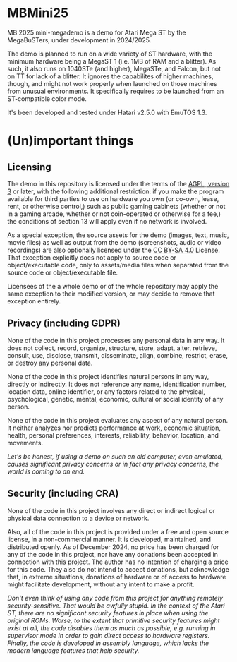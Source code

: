 # MBMini25

MB 2025 mini-megademo is a demo for Atari Mega ST by the
MegaBuSTers, under development in 2024/2025.

The demo is planned to run on a wide variety of ST hardware,
with the minimum hardware being a MegaST 1 (i.e. 1MB of RAM
and a blitter). As such, it also runs on 1040STe (and higher),
MegaSTe, and Falcon, but not on TT for lack of a blitter.
It ignores the capabilites of higher machines, though, and
might not work properly when launched on those machines from
unusual environments. It specifically requires to be launched
from an ST-compatible color mode.

It's been developed and tested under Hatari v2.5.0 with
EmuTOS 1.3.

# (Un)important things

## Licensing

The demo in this repository is licensed under the terms of the
[AGPL, version 3](https://www.gnu.org/licenses/agpl-3.0.en.html)
or later, with the following additional restriction: if you make
the program available for third parties to use on hardware you own
(or co-own, lease, rent, or otherwise control,) such as public
gaming cabinets (whether or not in a gaming arcade, whether or not
coin-operated or otherwise for a fee,) the conditions of section 13
will apply even if no network is involved.

As a special exception, the source assets for the demo (images, text,
music, movie files) as well as output from the demo (screenshots,
audio or video recordings) are also optionally licensed under the
[CC BY-SA 4.0](https://creativecommons.org/licenses/by-sa/4.0/)
License. That exception explicitly does not apply to source code or
object/executable code, only to assets/media files when separated
from the source code or object/executable file.

Licensees of the a whole demo or of the whole repository may apply
the same exception to their modified version, or may decide to
remove that exception entirely.

## Privacy (including GDPR)

None of the code in this project processes any personal data
in any way. It does not collect, record, organize, structure,
store, adapt, alter, retrieve, consult, use, disclose, transmit,
disseminate, align, combine, restrict, erase, or destroy any
personal data.

None of the code in this project identifies natural persons
in any way, directly or indirectly. It does not reference
any name, identification number, location data, online
identifier, or any factors related to the physical, psychological,
genetic, mental, economic, cultural or social identity of
any person.

None of the code in this project evaluates any aspect of
any natural person. It neither analyzes nor predicts performance
at work, economic situation, health, personal preferences,
interests, reliability, behavior, location, and movements.

_Let's be honest, if using a demo on such an old computer,
even emulated, causes significant privacy concerns or in
fact any privacy concerns, the world is coming to an end._

## Security (including CRA)

None of the code in this project involves any direct or indirect
logical or physical data connection to a device or network.

Also, all of the code in this project is provided under a free
and open source license, in a non-commercial manner. It is
developed, maintained, and distributed openly. As of December
2024, no price has been charged for any of the code in this
project, nor have any donations been accepted in connection
with this project. The author has no intention of charging a
price for this code. They also do not intend to accept donations,
but acknowledge that, in extreme situations, donations of
hardware or of access to hardware might facilitate development,
without any intent to make a profit.

_Don't even think of using any code from this project for
anything remotely security-sensitive. That would be awfully
stupid.
In the context of the Atari ST, there are no significant
security features in place when using the original ROMs.
Worse, to the extent that primitive security features might
exist at all, the code disables them as much as possible,
e.g. running in supervisor mode in order to gain direct
access to hardware registers.
Finally, the code is developed in assembly language, which
lacks the modern language features that help security._
